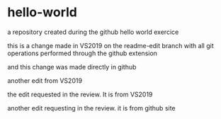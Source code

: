 # hello-world
a repository created during the github hello world exercice

this is a change made in VS2019 on the readme-edit branch with all git operations performed through the github extension

and this change was made directly in github

another edit from VS2019

the edit requested in the review. It is from VS2019

another edit requesting in the review. it is from github site
